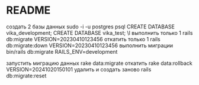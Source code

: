 # README
создать 2 базы данных
sudo -i -u postgres
psql
CREATE DATABASE vika_development;
CREATE DATABASE vika_test;
\l
выполнить только 1
rails db:migrate VERSION=20230410123456
откатить только 1
rails db:migrate:down VERSION=20230410123456
выполнить миграции
bin/rails db:migrate RAILS_ENV=development

запустить миграцию данных rake data:migrate
откатить rake data:rollback VERSION=20241020150101
удалить и создать заново rails db:migrate:reset
